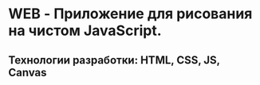 <h1>WEB - Приложение для рисования на чистом JavaScript.</h1>
<h2>Технологии разработки: HTML, CSS, JS, Canvas</h2>



